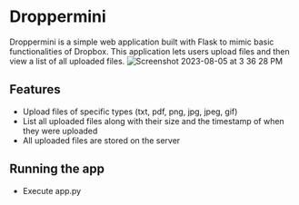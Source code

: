 # Droppermini

Droppermini is a simple web application built with Flask to mimic basic functionalities of Dropbox. This application lets users upload files and then view a list of all uploaded files.
![Screenshot 2023-08-05 at 3 36 28 PM](https://github.com/AdiyogiV/Droppermini/assets/28894829/b9d71ba1-06e7-4adc-a72e-8cb3cb3b935c)


## Features

- Upload files of specific types (txt, pdf, png, jpg, jpeg, gif)
- List all uploaded files along with their size and the timestamp of when they were uploaded
- All uploaded files are stored on the server

## Running the app

- Execute app.py

